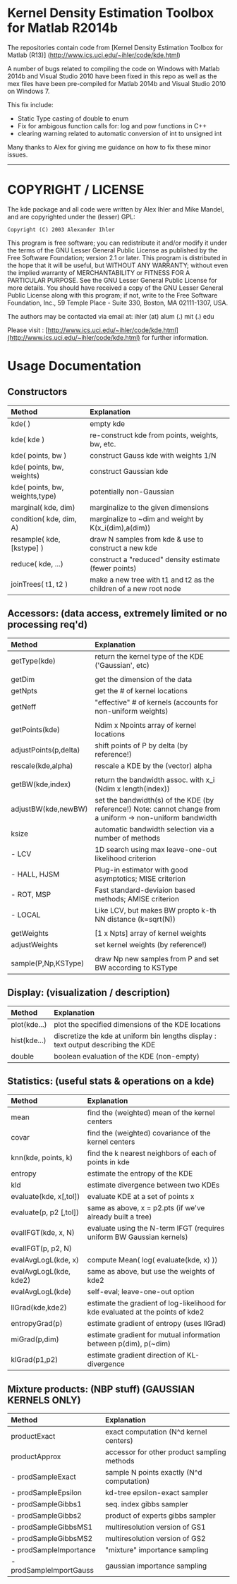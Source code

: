 # Kernel Density Estimation Toolbox for Matlab R2014b

The repositories contain code from [Kernel Density Estimation Toolbox for Matlab (R13)] (http://www.ics.uci.edu/~ihler/code/kde.html)

A number of bugs related to compiling the code on Windows with Matlab 2014b and Visual Studio 2010 have been fixed in this repo as well as the mex files have been pre-compiled for Matlab 2014b and Visual Studio 2010 on Windows 7.

This fix include:

- Static Type casting of double to enum
- Fix for ambigous function calls for: log and pow functions in C++
- clearing warning related to automatic conversion of int to unsigned int

Many thanks to Alex for giving me guidance on how to fix these minor issues. 

- - - 

# COPYRIGHT / LICENSE 
The kde package and all code were written by Alex Ihler and Mike Mandel, and are copyrighted under the (lesser) GPL:

    Copyright (C) 2003 Alexander Ihler

This program is free software; you can redistribute it and/or modify it under the terms of the GNU Lesser General Public License as published by the Free Software Foundation; version 2.1 or later. This program is distributed in the hope that it will be useful, but WITHOUT ANY WARRANTY; without even the implied warranty of MERCHANTABILITY or FITNESS FOR A PARTICULAR PURPOSE. See the GNU Lesser General Public License for more details. You should have received a copy of the GNU Lesser General Public License along with this program; if not, write to the Free Software Foundation, Inc., 59 Temple Place - Suite 330, Boston, MA 02111-1307, USA.

The authors may be contacted via email at: ihler (at) alum (.) mit (.) edu 

Please visit : [http://www.ics.uci.edu/~ihler/code/kde.html](http://www.ics.uci.edu/~ihler/code/kde.html) for further information.

# Usage Documentation
## Constructors

Method |  Explanation
:-----------|:------------
 kde( )       |        empty kde  
 kde( kde )     |      re-construct kde from points, weights, bw, etc.
 kde( points, bw )       |        construct Gauss kde with weights 1/N
 kde( points, bw, weights)        |          construct Gaussian kde
 kde( points, bw, weights,type)       |       potentially non-Gaussian 
 marginal( kde, dim)   |     marginalize to the given dimensions 
 condition( kde, dim, A)     |  marginalize to ~dim and weight by K(x_i(dim),a(dim))
resample( kde, [kstype] ) 	| draw N samples from kde & use to construct a new kde
reduce( kde, ...) | construct a "reduced" density estimate (fewer points)
joinTrees( t1, t2 ) | make a new tree with t1 and t2 as the children of a new root node


## Accessors: (data access, extremely limited or no processing req'd)
Method |  Explanation
:-----------|:------------
getType(kde) | return the kernel type of the KDE ('Gaussian', etc)
        |
getDim  | get the dimension of the data
getNpts | get the # of kernel locations
getNeff | "effective" # of kernels (accounts for non-uniform weights)
    	|
getPoints(kde) 	|  Ndim x Npoints array of kernel locations
adjustPoints(p,delta) |  shift points of P by delta (by reference!)
rescale(kde,alpha) | rescale a KDE by the (vector) alpha
					|
getBW(kde,index) | return the bandwidth assoc. with x_i (Ndim x length(index))
adjustBW(kde,newBW) | set the bandwidth(s) of the KDE (by reference!) Note: cannot change from a uniform -> non-uniform bandwidth
ksize 	| automatic bandwidth selection via a number of methods
-  	LCV | 1D search using max leave-one-out likelihood criterion
- 	HALL, HJSM 	| Plug-in estimator with good asymptotics; MISE criterion
-  	ROT, MSP | Fast standard-deviaion based methods; AMISE criterion
-  	LOCAL | Like LCV, but makes BW propto k-th NN distance (k=sqrt(N))
  	 |
getWeights 	| [1 x Npts] array of kernel weights
adjustWeights | set kernel weights (by reference!)
  	 |
sample(P,Np,KSType) 	| draw Np new samples from P and set BW according to KSType

## Display: (visualization / description)
Method |  Explanation
:-----------|:------------
plot(kde...) |  plot the specified dimensions of the KDE locations
hist(kde...) | discretize the kde at uniform bin lengths display : text output describing the KDE
double     | boolean evaluation of the KDE (non-empty)

## Statistics: (useful stats & operations on a kde)
Method |  Explanation
:-----------|:------------
mean     | find the (weighted) mean of the kernel centers
covar 	|find the (weighted) covariance of the kernel centers
knn(kde, points, k) | find the k nearest neighbors of each of points in kde
entropy | estimate the entropy of the KDE
kld | estimate divergence between two KDEs
evaluate(kde, x[,tol]) | evaluate KDE at a set of points x
evaluate(p, p2 [,tol]) | same as above, x = p2.pts (if we've already built a tree)
evalIFGT(kde, x, N) | evaluate using the N-term IFGT (requires uniform BW Gaussian kernels)
evalIFGT(p, p2, N) |
evalAvgLogL(kde, x) | compute Mean( log( evaluate(kde, x) ))
evalAvgLogL(kde, kde2)| same as above, but use the weights of kde2
evalAvgLogL(kde) | self-eval; leave-one-out option
llGrad(kde,kde2) | estimate the gradient of log-likelihood for kde evaluated at the points of kde2
entropyGrad(p) | estimate gradient of entropy (uses llGrad)
miGrad(p,dim) | estimate gradient for mutual information between p(dim), p(~dim)
klGrad(p1,p2) | estimate gradient direction of KL-divergence

##  Mixture products: (NBP stuff) (GAUSSIAN KERNELS ONLY) 
Method |  Explanation
:-----------|:------------
productExact | exact computation (N^d kernel centers)
productApprox | accessor for other product sampling methods
      - prodSampleExact |sample N points exactly (N^d computation)
  	- prodSampleEpsilon | kd-tree epsilon-exact sampler
  	- prodSampleGibbs1 | seq. index gibbs sampler
  	- prodSampleGibbs2 | product of experts gibbs sampler
  	- prodSampleGibbsMS1 | multiresolution version of GS1
  	- prodSampleGibbsMS2 | multiresolution version of GS2
  	- prodSampleImportance | "mixture" importance sampling
  	- prodSampleImportGauss | gaussian importance sampling
  	 

